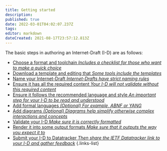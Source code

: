 ```yaml
---
title: Getting started
description: 
published: true
date: 2022-03-01T04:02:07.237Z
tags: 
editor: markdown
dateCreated: 2021-08-17T23:57:12.813Z
---
```


The basic steps in authoring an Internet-Draft (I-D) are as follows:

- [Choose a format and toolchain *Includes a checklist for those who want to make a quick choice*](/choosing-a-format-and-tools)
- [Download a template and editing that *Some tools include the templates*](/templates-and-schemas)
- [Name your Internet-Draft *Internet-Drafts have strict naming rules*](/naming-your-internet-draft)
- [Ensure it has all the required content *Your I-D will not validate without this required content*](/required-content)
- [Ensure it follows the recommended language and style *An important step for your I-D to be read and understood*](/language-and-style)
- [Add formal languages  *(Optional) For example, ABNF or YANG*]()
- [Add diagrams *(Optional) Diagrams help simplify otherwise complex interactions and concepts*](/diagrams)
- [Validate your I-D  *Make sure it is correctly formatted*](/document-validation)
- [Render it into some output formats *Make sure that it outputs the way you expect it to*](/rendering-and-converting)
- [Submit your I-D to Datatracker *Then share the IETF Datatracker link to your I-D and gather feedback*](/submitting-your-internet-draft)
{.links-list}
